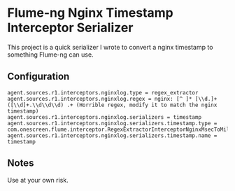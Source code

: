 Flume-ng Nginx Timestamp Interceptor Serializer
===============================================

This project is a quick serializer I wrote to convert a nginx timestamp to something Flume-ng can use.

Configuration
-----------
    agent.sources.r1.interceptors.nginxlog.type = regex_extractor
    agent.sources.r1.interceptors.nginxlog.regex = nginx: [^ ]* [\\d.]+ ([\\d]+.\\d\\d\\d) .+ (Horrible regex, modify it to match the nginx timestamp)
    agent.sources.r1.interceptors.nginxlog.serializers = timestamp
    agent.sources.r1.interceptors.nginxlog.serializers.timestamp.type = com.onescreen.flume.interceptor.RegexExtractorInterceptorNginxMsecToMillisSerializer
    agent.sources.r1.interceptors.nginxlog.serializers.timestamp.name = timestamp

Notes
---------
Use at your own risk.
